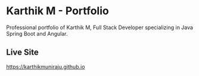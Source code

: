# Karthik M - Portfolio
Professional portfolio of Karthik M, Full Stack Developer specializing in Java Spring Boot and Angular.

## Live Site
https://karthikmuniraju.github.io
